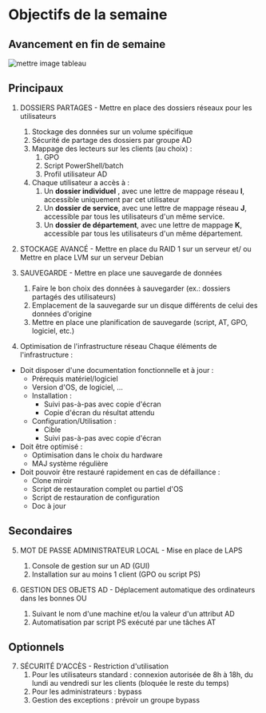 # Objectifs de la semaine

## Avancement en fin de semaine

![mettre image tableau]()

## Principaux 

1. DOSSIERS PARTAGES - Mettre en place des dossiers réseaux pour les utilisateurs
	1. Stockage des données sur un volume spécifique
	2. Sécurité de partage des dossiers par groupe AD
	3. Mappage des lecteurs sur les clients (au choix) :
		1. GPO
		2. Script PowerShell/batch
		3. Profil utilisateur AD
	4. Chaque utilisateur a accès à :
		1. Un **dossier individuel** , avec une lettre de mappage réseau **I**, accessible uniquement par cet utilisateur
		2. Un **dossier de service**, avec une lettre de mappage réseau **J**, accessible par tous les utilisateurs d'un même service.
		3. Un **dossier de département**, avec une lettre de mappage **K**, accessible par tous les utilisateurs d'un même département.

2. STOCKAGE AVANCÉ - Mettre en place du RAID 1 sur un serveur et/ ou Mettre en place LVM sur un serveur Debian

3. SAUVEGARDE - Mettre en place une sauvegarde de données
	1. Faire le bon choix des données à sauvegarder (ex.: dossiers partagés des utilisateurs)
	2. Emplacement de la sauvegarde sur un disque différents de celui des données d'origine
	3. Mettre en place une planification de sauvegarde (script, AT, GPO, logiciel, etc.)

4. Optimisation de l'infrastructure réseau
Chaque éléments de l'infrastructure :
- Doit disposer d'une documentation fonctionnelle et à jour :
	- Prérequis matériel/logiciel
	- Version d'OS, de logiciel, ...
	- Installation :
		- Suivi pas-à-pas avec copie d'écran
		- Copie d'écran du résultat attendu
	- Configuration/Utilisation :
		- Cible
		- Suivi pas-à-pas avec copie d'écran
- Doit être optimisé :
	- Optimisation dans le choix du hardware
	- MAJ système régulière
- Doit pouvoir être restauré rapidement en cas de défaillance :
	- Clone miroir
	- Script de restauration complet ou partiel d'OS
	- Script de restauration de configuration
	- Doc à jour

## Secondaires

5. MOT DE PASSE ADMINISTRATEUR LOCAL - Mise en place de LAPS
	1. Console de gestion sur un AD (GUI)
	2. Installation sur au moins 1 client (GPO ou script PS)

6. GESTION DES OBJETS AD - Déplacement automatique des ordinateurs dans les bonnes OU
	1. Suivant le nom d'une machine et/ou la valeur d'un attribut AD
	2. Automatisation par script PS exécuté par une tâches AT


## Optionnels

7. SÉCURITÉ D'ACCÈS - Restriction d'utilisation
	1. Pour les utilisateurs standard : connexion autorisée de 8h à 18h, du lundi au vendredi sur les clients (bloquée le reste du temps)
	2. Pour les administrateurs : bypass
	3. Gestion des exceptions : prévoir un groupe bypass